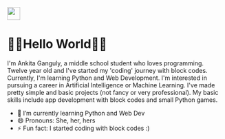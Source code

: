<img src="readme_header.mp4" width="30px">

<h1> <b>👋🏻Hello World👋🏻</b> </h1>

I'm Ankita Ganguly, a middle school student who loves programming. Twelve year old and I've started my 'coding' journey with block codes. Currently, I'm learning Python and Web Development. I'm interested in pursuing a career in Artificial Intelligence or Machine Learning. I've made pretty simple and basic projects (not fancy or very professional). My basic skills include app development with block codes and small Python games. 

- 🌱 I’m currently learning Python and Web Dev
- 😄 Pronouns: She, her, hers
- ⚡ Fun fact: I started coding with block codes :)
